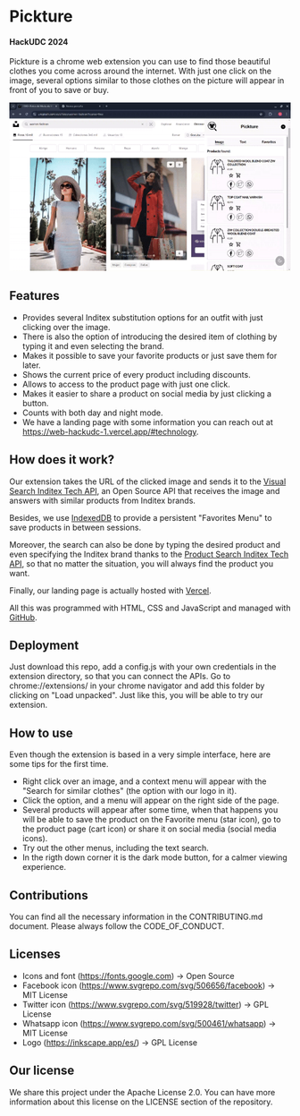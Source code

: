 # Pickture 
#### HackUDC 2024
Pickture is a chrome web extension you can use to find those beautiful clothes you come across around the internet. With just one click on the image, several options similar to those clothes on the picture will appear in front of you to save or buy.

![miniDemo](gif.gif)

## Features
- Provides several Inditex substitution options for an outfit with just clicking over the image.
- There is also the option of introducing the desired item of clothing by typing it and even selecting the brand.
- Makes it possible to save your favorite products or just save them for later.
- Shows the current price of every product including discounts.
- Allows to access to the product page with just one click.
- Makes it easier to share a product on social media by just clicking a button.
- Counts with both day and night mode.
- We have a landing page with some information you can reach out at https://web-hackudc-1.vercel.app/#technology.

## How does it work?
Our extension takes the URL of the clicked image and sends it to the [Visual Search Inditex Tech API](https://developer.inditex.com/apimktplc/web/products/pubapimkt/protocols/REST/apis/visual-search/overview), an Open Source API that receives the image and answers with similar products from Inditex brands.

Besides, we use [IndexedDB](https://developer.mozilla.org/en-US/docs/Web/API/IndexedDB_API) to provide a persistent "Favorites Menu" to save products in between sessions. 

Moreover, the search can also be done by typing the desired product and even specifying the Inditex  brand thanks to the [Product Search Inditex Tech API](https://developer.inditex.com/apimktplc/web/products/pubapimkt/protocols/REST/apis/product-search/overview), so that no matter the situation, you will always find the product you want.

Finally, our landing page is actually hosted with [Vercel](https://vercel.com/).

All this was programmed with HTML, CSS and JavaScript and managed with [GitHub](https://github.com/).

## Deployment
Just download this repo, add a config.js with your own credentials in the extension directory, so that you can connect the APIs. Go to chrome://extensions/ in your chrome navigator and add this folder by clicking on "Load unpacked". Just like this, you will be able to try our extension.

## How to use
Even though the extension is based in a very simple interface, here are some tips for the first time.
- Right click over an image, and a context menu will appear with the "Search for similar clothes" (the option with our logo in it).
- Click the option, and a menu will appear on the right side of the page.
- Several products will appear after some time, when that happens you will be able to save the product on the Favorite menu (star icon), go to the product page (cart icon) or share it on social media (social media icons).
- Try out the other menus, including the text search.
- In the rigth down corner it is the dark mode button, for a calmer viewing experience. 

## Contributions
You can find all the necessary information in the CONTRIBUTING.md document. Please always follow the CODE_OF_CONDUCT.

## Licenses
- Icons and font (https://fonts.google.com) -> Open Source
- Facebook icon (https://www.svgrepo.com/svg/506656/facebook) -> MIT License
- Twitter icon (https://www.svgrepo.com/svg/519928/twitter) -> GPL License
- Whatsapp icon (https://www.svgrepo.com/svg/500461/whatsapp) -> MIT License
- Logo (https://inkscape.app/es/) -> GPL License

## Our license
We share this project under the Apache License 2.0. You can have more information about this license on the LICENSE section of the repository.